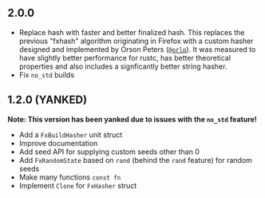 ## 2.0.0

- Replace hash with faster and better finalized hash.
  This replaces the previous "fxhash" algorithm originating in Firefox
  with a custom hasher designed and implemented by Orson Peters ([`@orlp`](https://github.com/orlp)).
  It was measured to have slightly better performance for rustc, has better theoretical properties
  and also includes a signficantly better string hasher.
- Fix `no_std` builds

## 1.2.0 (**YANKED**)

**Note: This version has been yanked due to issues with the `no_std` feature!**

- Add a `FxBuildHasher` unit struct
- Improve documentation
- Add seed API for supplying custom seeds other than 0
- Add `FxRandomState` based on `rand` (behind the `rand` feature) for random seeds
- Make many functions `const fn`
- Implement `Clone` for `FxHasher` struct
